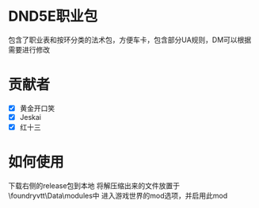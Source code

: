 # DND5E职业包
包含了职业表和按环分类的法术包，方便车卡，包含部分UA规则，DM可以根据需要进行修改

# 贡献者
- [x] 黄金开口笑
- [x] Jeskai
- [x] 红十三
 
# 如何使用
  下载右侧的release包到本地
  将解压缩出来的文件放置于\foundryvtt\Data\modules中
  进入游戏世界的mod选项，并启用此mod
